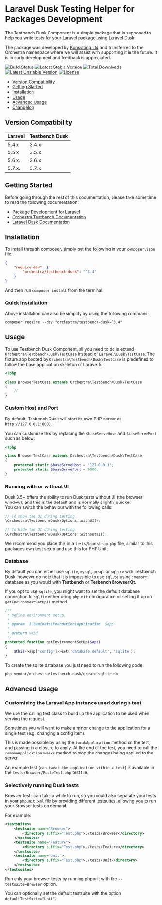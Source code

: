 Laravel Dusk Testing Helper for Packages Development
==============

The Testbench Dusk Component is a simple package that is supposed to help you write tests for your Laravel package using Laravel Dusk.

The package was developed by [Konsulting Ltd](https://github.com/konsulting) and transferred to the Orchestra namespace where we will assist with supporting it in the future. It is in early development and feedback is appreciated.

[![Build Status](https://travis-ci.org/orchestral/testbench-dusk.svg?branch=3.7)](https://travis-ci.org/orchestral/testbench-dusk)
[![Latest Stable Version](https://poser.pugx.org/orchestra/testbench-dusk/v/stable)](https://packagist.org/packages/orchestra/testbench-dusk)
[![Total Downloads](https://poser.pugx.org/orchestra/testbench-dusk/downloads)](https://packagist.org/packages/orchestra/testbench-dusk)
[![Latest Unstable Version](https://poser.pugx.org/orchestra/testbench-dusk/v/unstable)](https://packagist.org/packages/orchestra/testbench-dusk)
[![License](https://poser.pugx.org/orchestra/testbench-dusk/license)](https://packagist.org/packages/orchestra/testbench-dusk)

* [Version Compatibility](#version-compatibility)
* [Getting Started](#getting-started)
* [Installation](#installation)
* [Usage](#usage)
* [Advanced Usage](#advanced-usage)
* [Changelog](https://github.com/orchestral/testbench-dusk/releases)

## Version Compatibility

 Laravel  | Testbench Dusk
:---------|:----------
 5.4.x    | 3.4.x
 5.5.x    | 3.5.x
 5.6.x.   | 3.6.x
 5.7.x.   | 3.7.x

## Getting Started

Before going through the rest of this documentation, please take some time to read the following documentation:

* [Package Development for Laravel](https://laravel.com/docs/5.6/packages)
* [Orchestra Testbench Documentation](https://github.com/orchestral/testbench/blob/3.4/README.md)
* [Laravel Dusk Documentation](https://laravel.com/docs/5.6/dusk)

## Installation

To install through composer, simply put the following in your `composer.json` file:

```json
{
    "require-dev": {
        "orchestra/testbench-dusk": "^3.4"
    }
}
```

And then run `composer install` from the terminal.

### Quick Installation

Above installation can also be simplify by using the following command:

    composer require --dev "orchestra/testbench-dusk=^3.4"

## Usage

To use Testbench Dusk Component, all you need to do is extend `Orchestra\Testbench\Dusk\TestCase` instead of `Laravel\Dusk\TestCase`. The fixture app booted by `Orchestra\Testbench\Dusk\TestCase` is predefined to follow the base application skeleton of Laravel 5.

```php
<?php

class BrowserTestCase extends Orchestra\Testbench\Dusk\TestCase
{
    //
}
```

### Custom Host and Port

By default, Tesbench Dusk will start its own PHP server at `http://127.0.0.1:8000`.

You can customize this by replacing the `$baseServeHost` and `$baseServePort` such as below:

```php
<?php

class BrowserTestCase extends Orchestra\Testbench\Dusk\TestCase
{
    protected static $baseServeHost = '127.0.0.1';
    protected static $baseServePort = 9000;
}
```


### Running with or without UI

Dusk 3.5+ offers the ability to run Dusk tests without UI (the browser window), and this is the default and is normally slightly quicker.  
You can switch the behaviour with the following calls:

```php
// To show the UI during testing
\Orchestra\Testbench\Dusk\Options::withUI();

// To hide the UI during testing
\Orchestra\Testbench\Dusk\Options::withoutUI();
```

We recommend you place this in a `tests/bootstrap.php` file, similar to this packages own test setup and use this for PHP Unit.

### Database

By default you can either use `sqlite`, `mysql`, `pgsql` or `sqlsrv` with Testbench Dusk, however do note that it is impossible to use `sqlite` using `:memory:` database as you would with **Testbench** or **Tesbench BrowserKit**.

If you opt to use `sqlite`, you might want to set the default database connection to `sqlite` either using `phpunit` configuration or setting it up on `getEnvironmentSetUp()` method.

```php
/**
 * Define environment setup.
 *
 * @param  Illuminate\Foundation\Application  $app
 *
 * @return void
 */
protected function getEnvironmentSetUp($app)
{
    $this->app['config']->set('database.default', 'sqlite');
}
```

To create the sqlite database you just need to run the following code:

```bash
php vendor/orchestra/testbench-dusk/create-sqlite-db
```

## Advanced Usage

### Customising the Laravel App instance used during a test

We use the calling test class to build up the application to be used when serving the request.

Sometimes you will want to make a minor change to the application for a single test (e.g. changing a config item).

This is made possible by using the `tweakApplication` method on the test, and passing in a closure to apply. At the end of the test, you need to call the `removeApplicationTweaks` method to stop the changes being applied to the server.

An example test (`can_tweak_the_application_within_a_test`) is available in the `tests/Browser/RouteTest.php` test file.

### Selectively running Dusk tests

Browser tests can take a while to run, so you could also separate your tests in your `phpunit.xml` file by providing different testsuites, allowing you to run your Browser tests on demand.

For example:

```xml
<testsuites>
    <testsuite name="Browser">
        <directory suffix="Test.php">./tests/Browser</directory>
    </testsuite>
    <testsuite name="Feature">
        <directory suffix="Test.php">./tests/Feature</directory>
    </testsuite>
    <testsuite name="Unit">
        <directory suffix="Test.php">./tests/Unit</directory>
    </testsuite>
</testsuites>
```

Run only your browser tests by running phpunit with the `--testsuite=Browser` option.

You can optionally set the default testsuite with the option `defaultTestSuite="Unit"`.

